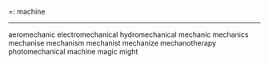=: machine 

---
aeromechanic
electromechanical
hydromechanical
mechanic
mechanics
mechanise
mechanism
mechanist
mechanize
mechanotherapy
photomechanical
machine
magic
might